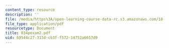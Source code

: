 ```yaml
---
content_type: resource
description: ''
file: /media/https%3A/open-learning-course-data-rc.s3.amazonaws.com/18-034-honors-differential-equations-spring-2004/69544c273134cb3ff57214752a6657d9_034pexam2.pdf
file_type: application/pdf
resourcetype: Document
title: 034pexam2.pdf
uid: 69544c27-3134-cb3f-f572-14752a6657d9
---
```

